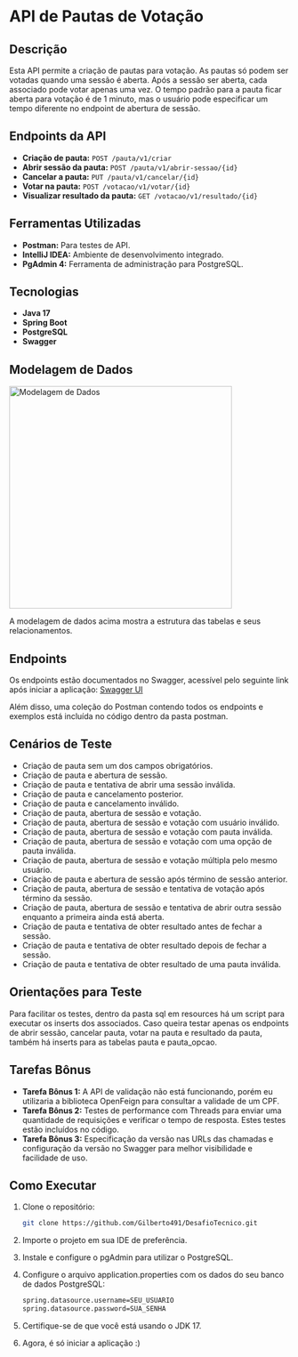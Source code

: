 # API de Pautas de Votação

## Descrição
Esta API permite a criação de pautas para votação. As pautas só podem ser votadas quando uma sessão é aberta. Após a sessão ser aberta, cada associado pode votar apenas uma vez. O tempo padrão para a pauta ficar aberta para votação é de 1 minuto, mas o usuário pode especificar um tempo diferente no endpoint de abertura de sessão.

## Endpoints da API
- **Criação de pauta:** `POST /pauta/v1/criar`
- **Abrir sessão da pauta:** `POST /pauta/v1/abrir-sessao/{id}`
- **Cancelar a pauta:** `PUT /pauta/v1/cancelar/{id}`
- **Votar na pauta:** `POST /votacao/v1/votar/{id}`
- **Visualizar resultado da pauta:** `GET /votacao/v1/resultado/{id}`

## Ferramentas Utilizadas
- **Postman:** Para testes de API.
- **IntelliJ IDEA:** Ambiente de desenvolvimento integrado.
- **PgAdmin 4:** Ferramenta de administração para PostgreSQL.

## Tecnologias
- **Java 17**
- **Spring Boot**
- **PostgreSQL**
- **Swagger**

## Modelagem de Dados
<img src="https://drive.google.com/uc?export=view&id=1dAD1Aeg_HNpVC5DCTxxVfF3SkT508uaf" alt="Modelagem de Dados" width="400"/>

A modelagem de dados acima mostra a estrutura das tabelas e seus relacionamentos.

## Endpoints
Os endpoints estão documentados no Swagger, acessível pelo seguinte link após iniciar a aplicação:
[Swagger UI](http://localhost:8080/swagger-ui/index.html)

Além disso, uma coleção do Postman contendo todos os endpoints e exemplos está incluída no código dentro da pasta postman.

## Cenários de Teste
- Criação de pauta sem um dos campos obrigatórios.
- Criação de pauta e abertura de sessão.
- Criação de pauta e tentativa de abrir uma sessão inválida.
- Criação de pauta e cancelamento posterior.
- Criação de pauta e cancelamento inválido.
- Criação de pauta, abertura de sessão e votação.
- Criação de pauta, abertura de sessão e votação com usuário inválido.
- Criação de pauta, abertura de sessão e votação com pauta inválida.
- Criação de pauta, abertura de sessão e votação com uma opção de pauta inválida.
- Criação de pauta, abertura de sessão e votação múltipla pelo mesmo usuário.
- Criação de pauta e abertura de sessão após término de sessão anterior.
- Criação de pauta, abertura de sessão e tentativa de votação após término da sessão.
- Criação de pauta, abertura de sessão e tentativa de abrir outra sessão enquanto a primeira ainda está aberta.
- Criação de pauta e tentativa de obter resultado antes de fechar a sessão.
- Criação de pauta e tentativa de obter resultado depois de fechar a sessão.
- Criação de pauta e tentativa de obter resultado de uma pauta inválida.

## Orientações para Teste
Para facilitar os testes, dentro da pasta sql em resources há um script para executar os inserts dos associados. Caso queira testar apenas os endpoints de abrir sessão, cancelar pauta, votar na pauta e resultado da pauta, também há inserts para as tabelas pauta e pauta_opcao.

## Tarefas Bônus
- **Tarefa Bônus 1:** A API de validação não está funcionando, porém eu utilizaria a biblioteca OpenFeign para consultar a validade de um CPF.
- **Tarefa Bônus 2:** Testes de performance com Threads para enviar uma quantidade de requisições e verificar o tempo de resposta. Estes testes estão incluídos no código.
- **Tarefa Bônus 3:** Especificação da versão nas URLs das chamadas e configuração da versão no Swagger para melhor visibilidade e facilidade de uso.

## Como Executar
1. Clone o repositório:
   ```sh
   git clone https://github.com/Gilberto491/DesafioTecnico.git
   ```

2. Importe o projeto em sua IDE de preferência.

3. Instale e configure o pgAdmin para utilizar o PostgreSQL.

4. Configure o arquivo application.properties com os dados do seu banco de dados PostgreSQL:

   ```sh
   spring.datasource.username=SEU_USUARIO
   spring.datasource.password=SUA_SENHA
    ```
5. Certifique-se de que você está usando o JDK 17.

6. Agora, é só iniciar a aplicação :)

